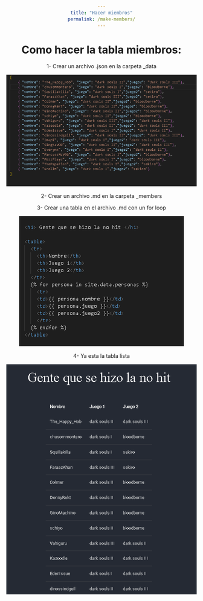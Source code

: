 ```yaml
---
title: "Hacer miembros"
permalink: /make-members/
---
```

<style>

body{
    text-align: center;
}
@media (max-width: 1800px) {
  .lado {
    display: none;
  }
}

</style>
# Como hacer la tabla miembros:

1- Crear un archivo .json en la carpeta _data

![tabla-members1](/assets/img/tabla-members1.png)

2- Crear un archivo .md en la carpeta _members

3- Crear una tabla en el archivo .md con un for loop 

![tabla-members2](/assets/img/tabla-members2.png)


4- Ya esta la tabla lista 

![tabla-members4](/assets/img/tabla-members4.png)